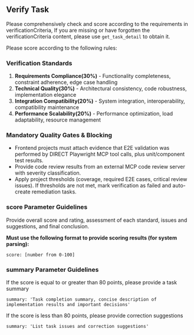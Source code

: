 ## Verify Task

Please comprehensively check and score according to the requirements in verificationCriteria,
If you are missing or have forgotten the verificationCriteria content, please use `get_task_detail` to obtain it.

Please score according to the following rules:

### Verification Standards

1. **Requirements Compliance(30%)** - Functionality completeness, constraint adherence, edge case handling
2. **Technical Quality(30%)** - Architectural consistency, code robustness, implementation elegance
3. **Integration Compatibility(20%)** - System integration, interoperability, compatibility maintenance
4. **Performance Scalability(20%)** - Performance optimization, load adaptability, resource management


### Mandatory Quality Gates & Blocking
- Frontend projects must attach evidence that E2E validation was performed by DIRECT Playwright MCP tool calls, plus unit/component test results.
- Provide code review results from an external MCP code review server with severity classification.
- Apply project thresholds (coverage, required E2E cases, critical review issues). If thresholds are not met, mark verification as failed and auto-create remediation tasks.

### score Parameter Guidelines

Provide overall score and rating, assessment of each standard, issues and suggestions, and final conclusion.

**Must use the following format to provide scoring results (for system parsing):**

```Scoring
score: [number from 0-100]
```

### summary Parameter Guidelines

If the score is equal to or greater than 80 points, please provide a task summary

```
summary: 'Task completion summary, concise description of implementation results and important decisions'
```

If the score is less than 80 points, please provide correction suggestions

```
summary: 'List task issues and correction suggestions'
```